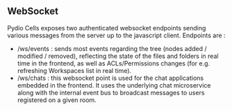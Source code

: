## WebSocket

Pydio Cells exposes two authenticated websocket endpoints sending various messages from the server up to the javascript client. 
Endpoints are :

* /ws/events : sends most events regarding the tree (nodes added / modified / removed), reflecting the state of the files and folders in real time in the frontend, as well as ACLs/Permissions changes (for e.g. refreshing Workspaces list in real time).
* /ws/chats : this websocket point is used for the chat applications embedded in the frontend. It uses the underlying chat microservice along with the internal event bus to broadcast messages to users registered on a given room.  
